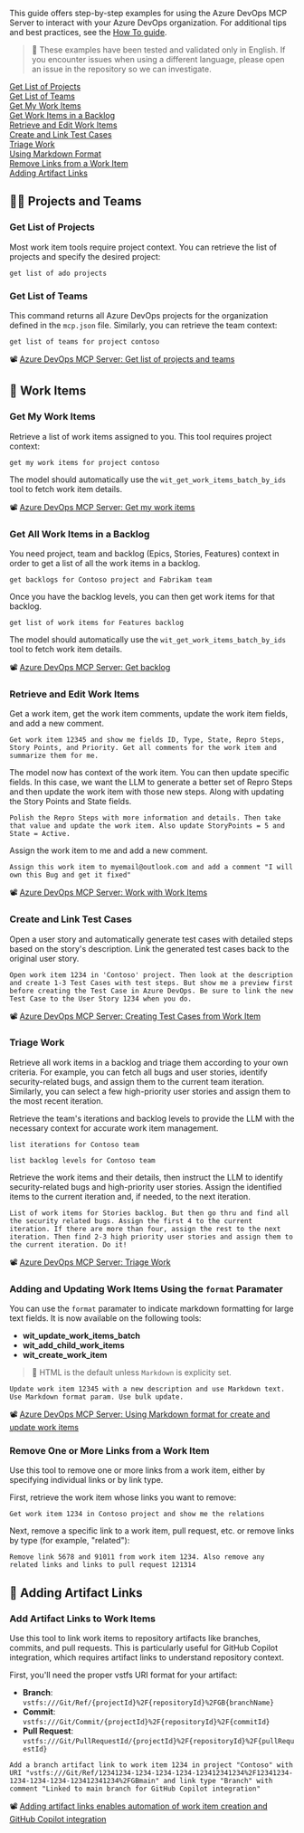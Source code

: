 This guide offers step-by-step examples for using the Azure DevOps MCP Server to interact with your Azure DevOps organization. For additional tips and best practices, see the [How To guide](./HOWTO.md).

> 📝 These examples have been tested and validated only in English. If you encounter issues when using a different language, please open an issue in the repository so we can investigate.

[Get List of Projects](#get-list-of-projects)<br/>
[Get List of Teams](#get-list-of-teams)<br/>
[Get My Work Items](#get-my-work-items)<br/>
[Get Work Items in a Backlog](#get-all-work-items-in-a-backlog)<br/>
[Retrieve and Edit Work Items](#retrieve-and-edit-work-items)<br/>
[Create and Link Test Cases](#create-and-link-test-cases)<br/>
[Triage Work](#triage-work)<br/>
[Using Markdown Format](#adding-and-updating-work-items-using-the-format-paramater)<br/>
[Remove Links from a Work Item](#remove-one-or-more-links-from-a-work-item)<br/>
[Adding Artifact Links](#adding-artifact-links)

## 🙋‍♂️ Projects and Teams

### Get List of Projects

Most work item tools require project context. You can retrieve the list of projects and specify the desired project:

```plaintext
get list of ado projects
```

### Get List of Teams

This command returns all Azure DevOps projects for the organization defined in the `mcp.json` file. Similarly, you can retrieve the team context:

```plaintext
get list of teams for project contoso
```

📽️ [Azure DevOps MCP Server: Get list of projects and teams](https://youtu.be/x579E4_jNtY)

## 📅 Work Items

### Get My Work Items

Retrieve a list of work items assigned to you. This tool requires project context:

```plaintext
get my work items for project contoso
```

The model should automatically use the `wit_get_work_items_batch_by_ids` tool to fetch work item details.

📽️ [Azure DevOps MCP Server: Get my work items](https://youtu.be/y_ri8n7mBlg)

### Get All Work Items in a Backlog

You need project, team and backlog (Epics, Stories, Features) context in order to get a list of all the work items in a backlog.

```plaintext
get backlogs for Contoso project and Fabrikam team
```

Once you have the backlog levels, you can then get work items for that backlog.

```plaintext
get list of work items for Features backlog
```

The model should automatically use the `wit_get_work_items_batch_by_ids` tool to fetch work item details.

📽️ [Azure DevOps MCP Server: Get backlog](https://youtu.be/LouuyoscNrI)

### Retrieve and Edit Work Items

Get a work item, get the work item comments, update the work item fields, and add a new comment.

```plaintext
Get work item 12345 and show me fields ID, Type, State, Repro Steps, Story Points, and Priority. Get all comments for the work item and summarize them for me.
```

The model now has context of the work item. You can then update specific fields. In this case, we want the LLM to generate a better set of Repro Steps and then update the work item with those new steps. Along with updating the Story Points and State fields.

```plaintext
Polish the Repro Steps with more information and details. Then take that value and update the work item. Also update StoryPoints = 5 and State = Active.
```

Assign the work item to me and add a new comment.

```plaintext
Assign this work item to myemail@outlook.com and add a comment "I will own this Bug and get it fixed"
```

📽️ [Azure DevOps MCP Server: Work with Work Items](https://youtu.be/tT7wqSIPKdA)

### Create and Link Test Cases

Open a user story and automatically generate test cases with detailed steps based on the story's description. Link the generated test cases back to the original user story.

```plaintext
Open work item 1234 in 'Contoso' project. Then look at the description and create 1-3 Test Cases with test steps. But show me a preview first before creating the Test Case in Azure DevOps. Be sure to link the new Test Case to the User Story 1234 when you do.
```

📽️ [Azure DevOps MCP Server: Creating Test Cases from Work Item](https://youtu.be/G7fnYjlSh_w)

### Triage Work

Retrieve all work items in a backlog and triage them according to your own criteria. For example, you can fetch all bugs and user stories, identify security-related bugs, and assign them to the current team iteration. Similarly, you can select a few high-priority user stories and assign them to the most recent iteration.

Retrieve the team's iterations and backlog levels to provide the LLM with the necessary context for accurate work item management.

```plaintext
list iterations for Contoso team
```

```plaintext
list backlog levels for Contoso team
```

Retrieve the work items and their details, then instruct the LLM to identify security-related bugs and high-priority user stories. Assign the identified items to the current iteration and, if needed, to the next iteration.

```plaintext
List of work items for Stories backlog. But then go thru and find all the security related bugs. Assign the first 4 to the current iteration. If there are more than four, assign the rest to the next iteration. Then find 2-3 high priority user stories and assign them to the current iteration. Do it!
```

📽️ [Azure DevOps MCP Server: Triage Work](https://youtu.be/gCI_pPS76C8)

### Adding and Updating Work Items Using the `format` Paramater

You can use the `format` paramater to indicate markdown formatting for large text fields. It is now available on the following tools:

- **wit_update_work_items_batch**
- **wit_add_child_work_items**
- **wit_create_work_item**

> 🚩 HTML is the default unless `Markdown` is explicity set.

```plaintext
Update work item 12345 with a new description and use Markdown text. Use Markdown format param. Use bulk update.
```

📽️ [Azure DevOps MCP Server: Using Markdown format for create and update work items](https://youtu.be/OD4c2m7Fj9U)

### Remove One or More Links from a Work Item

Use this tool to remove one or more links from a work item, either by specifying individual links or by link type.

First, retrieve the work item whose links you want to remove:

```plaintext
Get work item 1234 in Contoso project and show me the relations
```

Next, remove a specific link to a work item, pull request, etc. or remove links by type (for example, "related"):

```plaintext
Remove link 5678 and 91011 from work item 1234. Also remove any related links and links to pull request 121314
```

## 🔗 Adding Artifact Links

### Add Artifact Links to Work Items

Use this tool to link work items to repository artifacts like branches, commits, and pull requests. This is particularly useful for GitHub Copilot integration, which requires artifact links to understand repository context.

First, you'll need the proper vstfs URI format for your artifact:

- **Branch**: `vstfs:///Git/Ref/{projectId}%2F{repositoryId}%2FGB{branchName}`
- **Commit**: `vstfs:///Git/Commit/{projectId}%2F{repositoryId}%2F{commitId}`
- **Pull Request**: `vstfs:///Git/PullRequestId/{projectId}%2F{repositoryId}%2F{pullRequestId}`

```plaintext
Add a branch artifact link to work item 1234 in project "Contoso" with URI "vstfs:///Git/Ref/12341234-1234-1234-1234-123412341234%2F12341234-1234-1234-1234-123412341234%2FGBmain" and link type "Branch" with comment "Linked to main branch for GitHub Copilot integration"
```

📽️ [Adding artifact links enables automation of work item creation and GitHub Copilot integration]()
